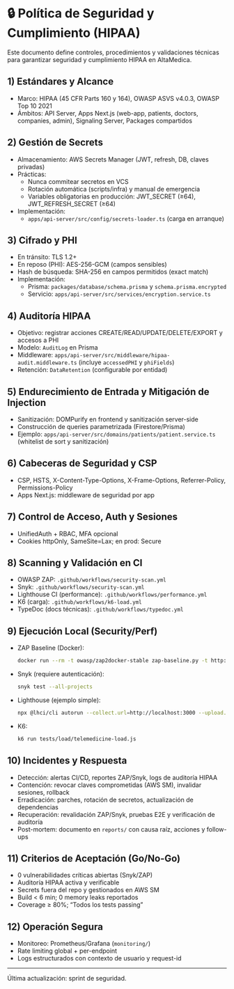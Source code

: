 # 🔒 Política de Seguridad y Cumplimiento (HIPAA)

Este documento define controles, procedimientos y validaciones técnicas para garantizar seguridad y cumplimiento HIPAA en AltaMedica.

## 1) Estándares y Alcance
- Marco: HIPAA (45 CFR Parts 160 y 164), OWASP ASVS v4.0.3, OWASP Top 10 2021
- Ámbitos: API Server, Apps Next.js (web-app, patients, doctors, companies, admin), Signaling Server, Packages compartidos

## 2) Gestión de Secrets
- Almacenamiento: AWS Secrets Manager (JWT, refresh, DB, claves privadas)
- Prácticas:
  - Nunca commitear secretos en VCS
  - Rotación automática (scripts/infra) y manual de emergencia
  - Variables obligatorias en producción: JWT_SECRET (≥64), JWT_REFRESH_SECRET (≥64)
- Implementación:
  - `apps/api-server/src/config/secrets-loader.ts` (carga en arranque)

## 3) Cifrado y PHI
- En tránsito: TLS 1.2+
- En reposo (PHI): AES-256-GCM (campos sensibles)
- Hash de búsqueda: SHA-256 en campos permitidos (exact match)
- Implementación:
  - Prisma: `packages/database/schema.prisma` y `schema.prisma.encrypted`
  - Servicio: `apps/api-server/src/services/encryption.service.ts`

## 4) Auditoría HIPAA
- Objetivo: registrar acciones CREATE/READ/UPDATE/DELETE/EXPORT y accesos a PHI
- Modelo: `AuditLog` en Prisma
- Middleware: `apps/api-server/src/middleware/hipaa-audit.middleware.ts` (incluye `accessedPHI` y `phiFields`)
- Retención: `DataRetention` (configurable por entidad)

## 5) Endurecimiento de Entrada y Mitigación de Injection
- Sanitización: DOMPurify en frontend y sanitización server-side
- Construcción de queries parametrizada (Firestore/Prisma)
- Ejemplo: `apps/api-server/src/domains/patients/patient.service.ts` (whitelist de sort y sanitización)

## 6) Cabeceras de Seguridad y CSP
- CSP, HSTS, X-Content-Type-Options, X-Frame-Options, Referrer-Policy, Permissions-Policy
- Apps Next.js: middleware de seguridad por app

## 7) Control de Acceso, Auth y Sesiones
- UnifiedAuth + RBAC, MFA opcional
- Cookies httpOnly, SameSite=Lax; en prod: Secure

## 8) Scanning y Validación en CI
- OWASP ZAP: `.github/workflows/security-scan.yml`
- Snyk: `.github/workflows/security-scan.yml`
- Lighthouse CI (performance): `.github/workflows/performance.yml`
- K6 (carga): `.github/workflows/k6-load.yml`
- TypeDoc (docs técnicas): `.github/workflows/typedoc.yml`

## 9) Ejecución Local (Security/Perf)
- ZAP Baseline (Docker):
  ```bash
  docker run --rm -t owasp/zap2docker-stable zap-baseline.py -t http://localhost:3001 -r zap-report.html
  ```
- Snyk (requiere autenticación):
  ```bash
  snyk test --all-projects
  ```
- Lighthouse (ejemplo simple):
  ```bash
  npx @lhci/cli autorun --collect.url=http://localhost:3000 --upload.target=filesystem
  ```
- K6:
  ```bash
  k6 run tests/load/telemedicine-load.js
  ```

## 10) Incidentes y Respuesta
- Detección: alertas CI/CD, reportes ZAP/Snyk, logs de auditoría HIPAA
- Contención: revocar claves comprometidas (AWS SM), invalidar sesiones, rollback
- Erradicación: parches, rotación de secretos, actualización de dependencias
- Recuperación: revalidación ZAP/Snyk, pruebas E2E y verificación de auditoría
- Post-mortem: documento en `reports/` con causa raíz, acciones y follow-ups

## 11) Criterios de Aceptación (Go/No-Go)
- 0 vulnerabilidades críticas abiertas (Snyk/ZAP)
- Auditoría HIPAA activa y verificable
- Secrets fuera del repo y gestionados en AWS SM
- Build < 6 min; 0 memory leaks reportados
- Coverage ≥ 80%; “Todos los tests passing”

## 12) Operación Segura
- Monitoreo: Prometheus/Grafana (`monitoring/`)
- Rate limiting global + per-endpoint
- Logs estructurados con contexto de usuario y request-id

---
Última actualización: sprint de seguridad.
